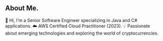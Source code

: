 ## About Me.
👋 Hi, I'm a Senior Software Engineer specializing in Java and C# applications. 
☁️ AWS Certified Cloud Practitioner (2023). 
💡 Passionate about emerging technologies and exploring the world of cryptocurrencies. 



